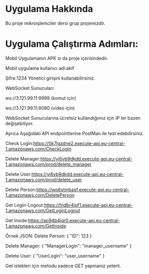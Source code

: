 # Uygulama Hakkında

Bu proje mikroişlemciler dersi grup projemizdir.

# Uygulama Çalıştırma Adımları:

Mobil Uygulamanın APK sı da proje içerisindedir.

Mobil uygulama kullanıcı adi:akif 

Şifre:1234 Yönetici girişini kullanabilirsiniz.


WebSocket Sunucuları:

ws://3.121.99.11:9999 (komut için)

ws://3.121.99.11:8080 (video için)

WebSocket Sunucularına ücretsiz kullandığımız için IP ler bazen
değişebiliyor.


Ayrıca Aşağıdaki API endpointlerine PostMan ile  test edebilirsiniz.

Check Login:https://0k7lgzdne2.execute-api.eu-central-1.amazonaws.com/CheckLogin

Delete Manager:https://yi6vb9dkdd.execute-api.eu-central-1.amazonaws.com/prod/delete_manager

Delete User:https://yi6vb9dkdd.execute-api.eu-central-1.amazonaws.com/prod/delete_user

Delete Person:https://wo6stmbasf.execute-api.eu-central-1.amazonaws.com/DeletePerson

Get Login-Logout:https://fndbr4lqf1.execute-api.eu-central-1.amazonaws.com/GetLoginLogout

Get Inside:https://ap94b4jqr0.execute-api.eu-central-1.amazonaws.com/GetInside

Örnek JSON: 
Delete Person:
{
  "ID": 123
}

Delete Manager:
{
  "ManagerLogin": "manager_username"
}

Delete User:
{
  "UserLogin": "user_username"
}

Get istekleri için metodu sadece GET yapmanız yeterli.

